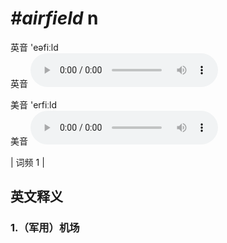 # ***\#airfield*** n
英音 'eəfiːld  
英音
<audio src="./media/airfield1.aac" controls="controls"></audio>

美音 'erfiːld  
美音
<audio src="./media/airfield2.aac" controls="controls"></audio>



| 词频 1 |  

英文释义
---
### 1.**（军用）机场**  


